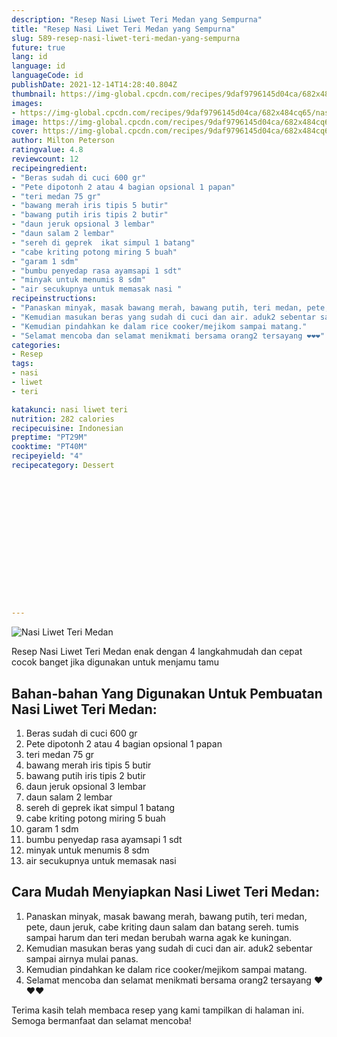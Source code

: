 ```yaml
---
description: "Resep Nasi Liwet Teri Medan yang Sempurna"
title: "Resep Nasi Liwet Teri Medan yang Sempurna"
slug: 589-resep-nasi-liwet-teri-medan-yang-sempurna
future: true
lang: id
language: id
languageCode: id
publishDate: 2021-12-14T14:28:40.804Z 
thumbnail: https://img-global.cpcdn.com/recipes/9daf9796145d04ca/682x484cq65/nasi-liwet-teri-medan-foto-resep-utama.png
images:
- https://img-global.cpcdn.com/recipes/9daf9796145d04ca/682x484cq65/nasi-liwet-teri-medan-foto-resep-utama.png
image: https://img-global.cpcdn.com/recipes/9daf9796145d04ca/682x484cq65/nasi-liwet-teri-medan-foto-resep-utama.png
cover: https://img-global.cpcdn.com/recipes/9daf9796145d04ca/682x484cq65/nasi-liwet-teri-medan-foto-resep-utama.png
author: Milton Peterson
ratingvalue: 4.8
reviewcount: 12
recipeingredient:
- "Beras sudah di cuci 600 gr"
- "Pete dipotonh 2 atau 4 bagian opsional 1 papan"
- "teri medan 75 gr"
- "bawang merah iris tipis 5 butir"
- "bawang putih iris tipis 2 butir"
- "daun jeruk opsional 3 lembar"
- "daun salam 2 lembar"
- "sereh di geprek  ikat simpul 1 batang"
- "cabe kriting potong miring 5 buah"
- "garam 1 sdm"
- "bumbu penyedap rasa ayamsapi 1 sdt"
- "minyak untuk menumis 8 sdm"
- "air secukupnya untuk memasak nasi "
recipeinstructions:
- "Panaskan minyak, masak bawang merah, bawang putih, teri medan, pete, daun jeruk, cabe kriting daun salam dan batang sereh. tumis sampai harum dan teri medan berubah warna agak ke kuningan."
- "Kemudian masukan beras yang sudah di cuci dan air. aduk2 sebentar sampai airnya mulai panas."
- "Kemudian pindahkan ke dalam rice cooker/mejikom sampai matang."
- "Selamat mencoba dan selamat menikmati bersama orang2 tersayang ❤️❤️❤️"
categories:
- Resep
tags:
- nasi
- liwet
- teri

katakunci: nasi liwet teri 
nutrition: 282 calories
recipecuisine: Indonesian
preptime: "PT29M"
cooktime: "PT40M"
recipeyield: "4"
recipecategory: Dessert


     
    
    
    
    
    
    
    
    
    
    
      
    
---
```



![Nasi Liwet Teri Medan](https://img-global.cpcdn.com/recipes/9daf9796145d04ca/682x484cq65/nasi-liwet-teri-medan-foto-resep-utama.png)

Resep Nasi Liwet Teri Medan  enak dengan 4 langkahmudah dan cepat cocok banget jika digunakan untuk menjamu tamu

<!--inarticleads1-->

## Bahan-bahan Yang Digunakan Untuk Pembuatan Nasi Liwet Teri Medan:

1. Beras sudah di cuci 600 gr
1. Pete dipotonh 2 atau 4 bagian opsional 1 papan
1. teri medan 75 gr
1. bawang merah iris tipis 5 butir
1. bawang putih iris tipis 2 butir
1. daun jeruk opsional 3 lembar
1. daun salam 2 lembar
1. sereh di geprek  ikat simpul 1 batang
1. cabe kriting potong miring 5 buah
1. garam 1 sdm
1. bumbu penyedap rasa ayamsapi 1 sdt
1. minyak untuk menumis 8 sdm
1. air secukupnya untuk memasak nasi 



<!--inarticleads2-->

## Cara Mudah Menyiapkan Nasi Liwet Teri Medan:

1. Panaskan minyak, masak bawang merah, bawang putih, teri medan, pete, daun jeruk, cabe kriting daun salam dan batang sereh. tumis sampai harum dan teri medan berubah warna agak ke kuningan.
1. Kemudian masukan beras yang sudah di cuci dan air. aduk2 sebentar sampai airnya mulai panas.
1. Kemudian pindahkan ke dalam rice cooker/mejikom sampai matang.
1. Selamat mencoba dan selamat menikmati bersama orang2 tersayang ❤️❤️❤️




Terima kasih telah membaca resep yang kami tampilkan di halaman ini. Semoga bermanfaat dan selamat mencoba!
